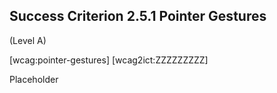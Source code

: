 ## Success Criterion 2.5.1 Pointer Gestures

(Level A)

[wcag:pointer-gestures]
[wcag2ict:ZZZZZZZZZ]

Placeholder
